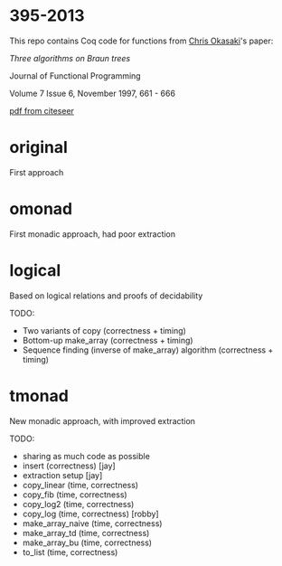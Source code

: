 395-2013
========

This repo contains Coq code for functions from
[Chris Okasaki](http://www.usma.edu/eecs/SitePages/Chris%20Okasaki.aspx)'s
paper:

_Three algorithms on Braun trees_

Journal of Functional Programming

Volume 7 Issue 6, November 1997, 661 - 666

[pdf from citeseer](http://citeseerx.ist.psu.edu/viewdoc/download?doi=10.1.1.52.6090&rep=rep1&type=pdf)

original
=======

First approach

omonad
======

First monadic approach, had poor extraction

logical
=======

Based on logical relations and proofs of decidability

TODO:
- Two variants of copy (correctness + timing)
- Bottom-up make_array (correctness + timing)
- Sequence finding (inverse of make_array) algorithm (correctness + timing)

tmonad
======

New monadic approach, with improved extraction

TODO:
- sharing as much code as possible
- insert (correctness) [jay]
- extraction setup [jay]
- copy_linear (time, correctness)
- copy_fib (time, correctness)
- copy_log2 (time, correctness)
- copy_log (time, correctness) [robby]
- make_array_naive (time, correctness)
- make_array_td (time, correctness)
- make_array_bu (time, correctness)
- to_list (time, correctness)
